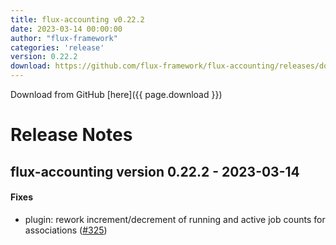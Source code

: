 ```yaml
---
title: flux-accounting v0.22.2
date: 2023-03-14 00:00:00
author: "flux-framework"
categories: 'release'
version: 0.22.2
download: https://github.com/flux-framework/flux-accounting/releases/download/v0.22.2/flux-accounting-0.22.2.tar.gz
---
```


Download from GitHub [here]({{ page.download }})

# Release Notes

flux-accounting version 0.22.2 - 2023-03-14
-------------------------------------------

#### Fixes

* plugin: rework increment/decrement of running and active job counts for
associations ([#325](https://github.com/flux-framework/flux-accounting/issues/325))
